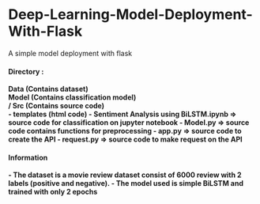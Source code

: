 # Deep-Learning-Model-Deployment-With-Flask
A simple model deployment with flask

<h4>Directory :</h4>
<b>Data (Contains dataset) </b> <br/>
<b>Model (Contains classification model)<b/> <br/>/   
<b>Src (Contains source code)<b/> <br/>
- templates (html code)
- Sentiment Analysis using BiLSTM.ipynb => source code for classification on jupyter notebook
- Model.py => source code contains functions for preprocessing
- app.py => source code to create the API
- request.py => source code to make request on the API

<h4>Information</h4>
- The dataset is a movie review dataset consist of 6000 review with 2 labels (positive and negative).
- The model used is simple BiLSTM and trained with only 2 epochs
